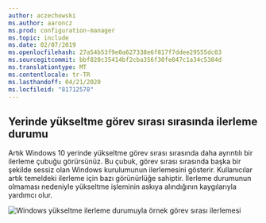 ```yaml
---
author: aczechowski
ms.author: aaroncz
ms.prod: configuration-manager
ms.topic: include
ms.date: 02/07/2019
ms.openlocfilehash: 27a54b53f9e0a627338e6f817f7ddee29555dc03
ms.sourcegitcommit: bbf820c35414bf2cba356f30fe047c1a34c5384d
ms.translationtype: MT
ms.contentlocale: tr-TR
ms.lasthandoff: 04/21/2020
ms.locfileid: "81712578"
---
```

## <a name="progress-status-during-in-place-upgrade-task-sequence"></a><a name="bkmk_ipu"></a>Yerinde yükseltme görev sırası sırasında ilerleme durumu
<!--3747129-->

Artık Windows 10 yerinde yükseltme görev sırası sırasında daha ayrıntılı bir ilerleme çubuğu görürsünüz. Bu çubuk, görev sırası sırasında başka bir şekilde sessiz olan Windows kurulumunun ilerlemesini gösterir. Kullanıcılar artık temeldeki ilerleme için bazı görünürlüğe sahiptir. İlerleme durumunun olmaması nedeniyle yükseltme işleminin askıya alındığının kaygılarıyla yardımcı olur.  

![Windows yükseltme ilerleme durumuyla örnek görev sırası ilerlemesi](../../media/3747129-installation-progress.png)

